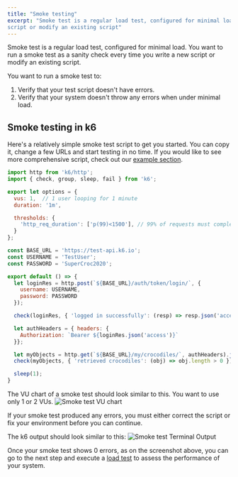 ```yaml
---
title: "Smoke testing"
excerpt: "Smoke test is a regular load test, configured for minimal load. You want to run a smoke test as a sanity check every time you write a new
script or modify an existing script"
---
```


Smoke test is a regular load test, configured for minimal load. 
You want to run a smoke test as a sanity check every time you write a new script or modify an existing script.

You want to run a smoke test to:
 1. Verify that your test script doesn't have errors.
 2. Verify that your system doesn't throw any errors when under minimal load.

## Smoke testing in k6

Here's a relatively simple smoke test script to get you started. You can copy it, change a few URLs and start testing in no time.
If you would like to see more comprehensive script, check out our [example section](/examples).

<div class="code-group" data-props='{"labels": ["sample-smoke-test.js"], "lineNumbers": [true]}'>

```javascript
import http from 'k6/http';
import { check, group, sleep, fail } from 'k6';

export let options = {
  vus: 1,  // 1 user looping for 1 minute
  duration: '1m',

  thresholds: {
    'http_req_duration': ['p(99)<1500'], // 99% of requests must complete below 1.5s
  }
};

const BASE_URL = 'https://test-api.k6.io'; 
const USERNAME = 'TestUser';
const PASSWORD = 'SuperCroc2020';

export default () => {
  let loginRes = http.post(`${BASE_URL}/auth/token/login/`, {
    username: USERNAME,
    password: PASSWORD
  });  

  check(loginRes, { 'logged in successfully': (resp) => resp.json('access') !== '' });

  let authHeaders = { headers: {
    Authorization: `Bearer ${loginRes.json('access')}`
  }};

  let myObjects = http.get(`${BASE_URL}/my/crocodiles/`, authHeaders).json();
  check(myObjects, { 'retrieved crocodiles': (obj) => obj.length > 0 });

  sleep(1);
}
```
</div>

The VU chart of a smoke test should look similar to this. You want to use only 1 or 2 VUs. 
![Smoke test VU chart](./images/smoke-test.png)

If your smoke test produced any errors, you must either correct the script or fix your environment 
before you can continue. 

The k6 output should look similar to this:
![Smoke test Terminal Output](./images/smoke-test-terminal-output.png)

Once your smoke test shows 0 errors, as on the screenshot above, you can go to the next step and execute a [load test](/test-types/load-testing) to assess the performance of your system.
